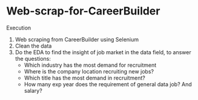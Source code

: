# Web-scrap-for-CareerBuilder
Execution
1. Web scraping from CareerBuilder using Selenium
2. Clean the data
3. Do the EDA to find the insight of job market in the data field, to answer the questions:
   * Which industry has the most demand for recruitment
   * Where is the company location recruiting new jobs?
   * Which title has the most demand in recruitment?
   * How many exp year does the requirement of general data job? And salary?

